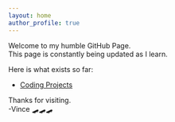 ```yaml
---
layout: home
author_profile: true
---
```

Welcome to my humble GitHub Page.  
This page is constantly being updated as I learn.

Here is what exists so far: 

- [Coding Projects](/coding_projects/)


Thanks for visiting.  
-Vince
🛹🛹🛹
